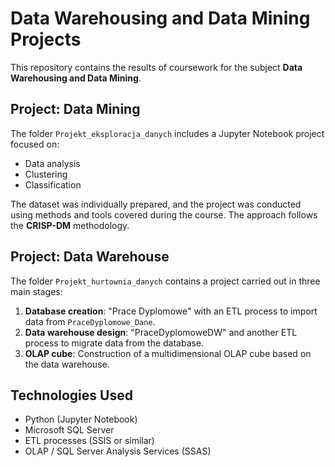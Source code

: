 # Data Warehousing and Data Mining Projects
This repository contains the results of coursework for the subject **Data Warehousing and Data Mining**.

## Project: Data Mining
The folder `Projekt_eksploracja_danych` includes a Jupyter Notebook project focused on:
- Data analysis
- Clustering
- Classification

The dataset was individually prepared, and the project was conducted using methods and tools covered during the course. The approach follows the **CRISP-DM** methodology.

## Project: Data Warehouse
The folder `Projekt_hurtownia_danych` contains a project carried out in three main stages:

1. **Database creation**: "Prace Dyplomowe" with an ETL process to import data from `PraceDyplomowe_Dane`.
2. **Data warehouse design**: "PraceDyplomoweDW" and another ETL process to migrate data from the database.
3. **OLAP cube**: Construction of a multidimensional OLAP cube based on the data warehouse.

## Technologies Used
- Python (Jupyter Notebook)
- Microsoft SQL Server
- ETL processes (SSIS or similar)
- OLAP / SQL Server Analysis Services (SSAS)

